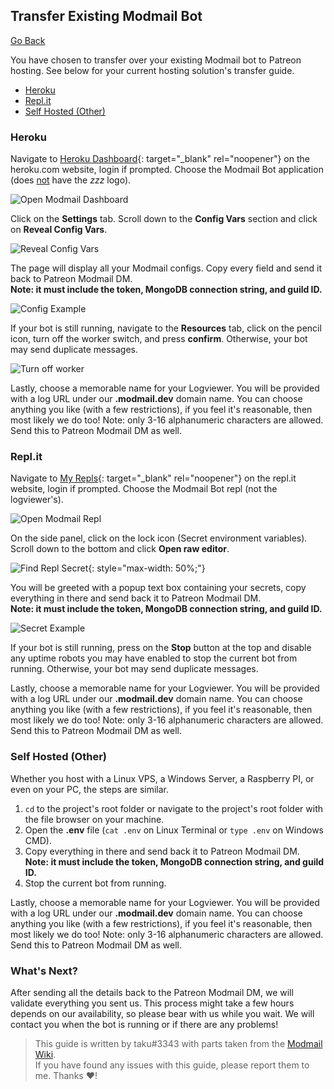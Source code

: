## Transfer Existing Modmail Bot

[Go Back](/)

You have chosen to transfer over your existing Modmail bot to Patreon hosting. See below for your current hosting solution's transfer guide.
 - [Heroku](#heroku)
 - [Repl.it](#replit)
 - [Self Hosted (Other)](#selfhostedother)


### Heroku

Navigate to [Heroku Dashboard](https://dashboard.heroku.com/apps){: target="_blank" rel="noopener"} on the heroku.com website, login if prompted. Choose the Modmail Bot application (does <u>not</u> have the *zzz* logo).

![Open Modmail Dashboard](https://i.imgur.com/GkOtJvR.png)

Click on the **Settings** tab. Scroll down to the **Config Vars** section and click on **Reveal Config Vars**.

![Reveal Config Vars](https://i.imgur.com/94n3KJX.png)

The page will display all your Modmail configs. Copy every field and send it back to Patreon Modmail DM.<br>**Note: it must include the token, MongoDB connection string, and guild ID.**

![Config Example](https://i.imgur.com/lXIaNzx.png)

If your bot is still running, navigate to the **Resources** tab, click on the pencil icon, turn off the worker switch, and press **confirm**. Otherwise, your bot may send duplicate messages.

![Turn off worker](https://i.imgur.com/GpwnwSB.gif)

Lastly, choose a memorable name for your Logviewer. You will be provided with a log URL under our **.modmail.dev** domain name. You can choose anything you like (with a few restrictions), if you feel it's reasonable, then most likely we do too! Note: only 3-16 alphanumeric characters are allowed. Send this to Patreon Modmail DM as well.


### Repl.it

Navigate to [My Repls](https://replit.com/repls){: target="_blank" rel="noopener"} on the repl.it website, login if prompted. Choose the Modmail Bot repl (not the logviewer's).

![Open Modmail Repl](https://i.imgur.com/q6kOBJJ.png)

On the side panel, click on the lock icon (Secret environment variables). Scroll down to the bottom and click **Open raw editor**.

![Find Repl Secret](https://i.imgur.com/zT6W00E.png){: style="max-width: 50%;"}

You will be greeted with a popup text box containing your secrets, copy everything in there and send back it to Patreon Modmail DM.<br>**Note: it must include the token, MongoDB connection string, and guild ID.**

![Secret Example](https://i.imgur.com/HvcvNd3.png)

If your bot is still running, press on the **Stop** button at the top and disable any uptime robots you may have enabled to stop the current bot from running. Otherwise, your bot may send duplicate messages.

Lastly, choose a memorable name for your Logviewer. You will be provided with a log URL under our **.modmail.dev** domain name. You can choose anything you like (with a few restrictions), if you feel it's reasonable, then most likely we do too! Note: only 3-16 alphanumeric characters are allowed. Send this to Patreon Modmail DM as well.


### Self Hosted (Other)

Whether you host with a Linux VPS, a Windows Server, a Raspberry PI, or even on your PC, the steps are similar. 

1. `cd` to the project's root folder or navigate to the project's root folder with the file browser on your machine.
2. Open the **.env** file (`cat .env` on Linux Terminal or `type .env` on Windows CMD).
3. Copy everything in there and send back it to Patreon Modmail DM.<br>**Note: it must include the token, MongoDB connection string, and guild ID.**
4. Stop the current bot from running.

Lastly, choose a memorable name for your Logviewer. You will be provided with a log URL under our **.modmail.dev** domain name. You can choose anything you like (with a few restrictions), if you feel it's reasonable, then most likely we do too! Note: only 3-16 alphanumeric characters are allowed. Send this to Patreon Modmail DM as well.


### What's Next?

After sending all the details back to the Patreon Modmail DM, we will validate everything you sent us. This process might take a few hours depends on our availability, so please bear with us while you wait. We will contact you when the bot is running or if there are any problems!

> This guide is written by taku#3343 with parts taken from the [Modmail Wiki](https://github.com/kyb3r/modmail/wiki/Installation).<br>
> If you have found any issues with this guide, please report them to me. Thanks ❤️!
